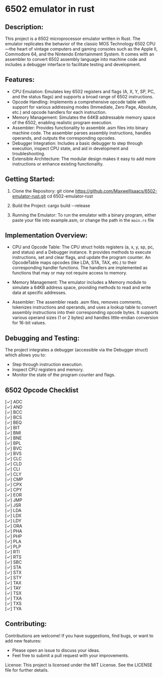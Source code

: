 
# 6502 emulator in rust

## Description:
This project is a 6502 microprocessor emulator written in Rust. The emulator replicates the behavior of the classic MOS Technology 6502 CPU—the heart of vintage computers and gaming consoles such as the Apple II, Commodore 64, and the Nintendo Entertainment System. It comes with an assembler to convert 6502 assembly language into machine code and includes a debugger interface to facilitate testing and development.

## Features:
- CPU Emulation:
  Emulates key 6502 registers and flags (A, X, Y, SP, PC, and the status flags) and supports a broad range of 6502 instructions.
- Opcode Handling:
  Implements a comprehensive opcode table with support for various addressing modes (Immediate, Zero Page, Absolute, etc.) and opcode handlers for each instruction.
- Memory Management:
  Simulates the 64KB addressable memory space of the 6502, enabling realistic program execution.
- Assembler:
  Provides functionality to assemble .asm files into binary machine code. The assembler parses assembly instructions, handles operands, and outputs the corresponding opcodes.
- Debugger Integration:
  Includes a basic debugger to step through execution, inspect CPU state, and aid in development and troubleshooting.
- Extensible Architecture:
  The modular design makes it easy to add more instructions or enhance existing functionality.

  
## Getting Started:
1. Clone the Repository:
   git clone https://github.com/MaxwellIsaacs/6502-emulator-rust.git
   cd 6502-emulator-rust

2. Build the Project:
   cargo build --release

3. Running the Emulator:
   To run the emulator with a binary program, either paste your file into example.asm, or change the path in the `main.rs` file

## Implementation Overview:
- CPU and Opcode Table:
  The CPU struct holds registers (a, x, y, sp, pc, and status) and a Debugger instance. It provides methods to execute instructions, set and clear flags, and update the program counter.
  An OpcodeTable maps opcodes (like LDA, STA, TAX, etc.) to their corresponding handler functions. The handlers are implemented as functions that may or may not require access to memory.

- Memory Management:
  The emulator includes a Memory module to simulate a 64KB address space, providing methods to read and write data at specific addresses.

- Assembler:
  The assembler reads .asm files, removes comments, tokenizes instructions and operands, and uses a lookup table to convert assembly instructions into their corresponding opcode bytes.
  It supports various operand sizes (1 or 2 bytes) and handles little-endian conversion for 16-bit values.

## Debugging and Testing:
The project integrates a debugger (accessible via the Debugger struct) which allows you to:
- Step through instruction execution.
- Inspect CPU registers and memory.
- Monitor the state of the program counter and flags.

## 6502 Opcode Checklist

[✓] ADC  
[✓] AND  
[✓] BCC  
[✓] BCS  
[✓] BEQ  
[✓] BIT  
[✓] BMI  
[✓] BNE  
[✓] BPL  
[✓] BVC  
[✓] BVS  
[✓] CLC  
[✓] CLD  
[✓] CLI  
[✓] CLY  
[✓] CMP  
[✓] CPX  
[✓] CPY  
[✓] EOR  
[✓] JMP  
[✓] JSR  
[✓] LDA  
[✓] LDX  
[✓] LDY  
[✓] ORA  
[✓] PHA  
[✓] PHP  
[✓] PLA  
[✓] PLP  
[✓] RTI  
[✓] RTS  
[✓] SBC  
[✓] STA  
[✓] STX  
[✓] STY  
[✓] TAX  
[✓] TAY  
[✓] TSX  
[✓] TXA  
[✓] TXS  
[✓] TYA  


## Contributing:
Contributions are welcome! If you have suggestions, find bugs, or want to add new features:
- Please open an issue to discuss your ideas.
- Feel free to submit a pull request with your improvements.

License:
This project is licensed under the MIT License. See the LICENSE file for further details.

